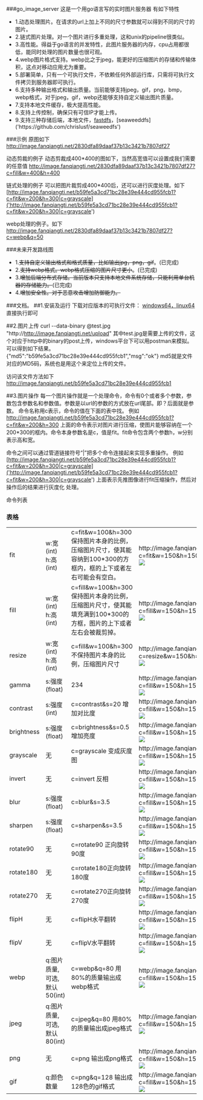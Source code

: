 ###go_image_server
这是一个用go语言写的实时图片服务器
有如下特性
* 1.动态处理图片。在请求的url上加上不同的尺寸参数就可以得到不同的尺寸的图片。
* 2.链式图片处理。对一个图片进行多重处理，这和unix的pipeline很类似。
* 3.高性能。得益于go语言的并发特性，此图片服务器的内存，cpu占用都很低，能同时处理的图片数量也很可观。
* 4.webp图片格式支持。webp比之于jpeg，能更好的压缩图片的存储和传输体积，这点对移动应用尤为重要。
* 5.部署简单，只有一个可执行文件，不依赖任何外部运行库，只需将可执行文件拷贝到服务器即可执行。
* 6.支持多种输出格式和输出质量。当前能够支持jpeg，gif，png，bmp，webp格式，对于jpeg，gif，webp还能够支持自定义输出图片质量。
* 7.支持本地文件缓存，极大提高性能。
* 8.支持上传控制，确保只有可信IP才能上传。
* 9.支持三种存储后端，本地文件，[fastdfs]('http://image.fanqiangti.net/b59fe5a3cd71bc28e39e444cd955fcb1?c=fit&w=200&h=300|c=grayscale')，[seaweeddfs]('https://github.com/chrislusf/seaweedfs')


###示例
原图如下
http://image.fanqiangti.net/2830dfa89daaf37b13c3421b7807df27

动态剪裁的例子
动态剪裁成400*400的图如下，当然高宽值可以设置成我们需要的任意值
http://image.fanqiangti.net/2830dfa89daaf37b13c3421b7807df27?c=fill&w=400&h=400

链式处理的例子
可以把图片裁剪成400*400后，还可以进行灰度处理。如下
[http://image.fanqiangti.net/b59fe5a3cd71bc28e39e444cd955fcb1?c=fit&w=200&h=300|c=grayscale]('http://image.fanqiangti.net/b59fe5a3cd71bc28e39e444cd955fcb1?c=fit&w=200&h=300|c=grayscale')


webp处理的例子。如下
http://image.fanqiangti.net/2830dfa89daaf37b13c3421b7807df27?c=webp&q=50



###未来开发路线图


* 1.~~支持自定义输出格式和格式质量，比如输出jpg，png，gif~~。(已完成)
* 2.~~支持webp格式。webp格式压缩的图片尺寸更小~~。(已完成)
* 3.~~增加后端分布式存储。当前版本只支持本地文件系统存储，只能利用单台机器的存储能力。~~(已完成)
* 4.~~增加安全性。对于恶意攻击增加防御能力。~~



###文档。
##1.安装及运行
下载对应版本的可执行文件：
[windows64，linux64]('http://pan.baidu.com/s/1hr7VYle')
直接执行即可


##2.图片上传
curl  --data-binary @test.jpg "http://http://image.fanqiangti.net/upload"
其中test.jpg是需要上传的文件，这个对应于http中的binary的post上传，windows平台下可以用postman来模拟。
可以得到如下结果。
{"md5":"b59fe5a3cd71bc28e39e444cd955fcb1","msg":"ok"}
md5就是文件对应的MD5码，系统也是用这个来定位上传的文件。

访问该文件方法如下
http://image.fanqiangti.net/b59fe5a3cd71bc28e39e444cd955fcb1

##3.图片操作
每一个图片操作就是一个处理命令，命令有0个或者多个参数，参数包含参数名和参数值。参数是以url的参数的方式放在url尾部。即？后面就是参数。
命令名称用c表示，命令的值在下面的表中找。
例如
http://image.fanqiangti.net/b59fe5a3cd71bc28e39e444cd955fcb1?c=fit&w=200&h=300
上面的命令表示对图片进行压缩，使图片能够容纳在一个200*300的框内。命令本身参数名是c，值是fit。fit命令包含两个参数h，w分别表示高和宽。


命令之间可以通过管道链接符号“|”把多个命令连接起来实现多重操作。
例如
[http://image.fanqiangti.net/b59fe5a3cd71bc28e39e444cd955fcb1?c=fit&w=200&h=300|c=grayscale]('http://image.fanqiangti.net/b59fe5a3cd71bc28e39e444cd955fcb1?c=fit&w=200&h=300|c=grayscale')
上面表示先推图像进行fit压缩操作，然后对操作后的结果进行灰度化 处理。





命令列表

### 表格
<table>
    <tr>
        <td>fit</td>
        <td>w:宽(int)<br/>h:高(int)</td>
        <td>c=fit&w=100&h=300  <br/>保持图片本身的比例，压缩图片尺寸，使其能容纳到100*300的方框内，框的上下或者左右可能会有空白。</td>
        <td>http://image.fanqiangti.net/2830dfa89daaf37b13c3421b7807df27?c=fit&w=150&h=150<br/>
            <img src="http://image.fanqiangti.net/2830dfa89daaf37b13c3421b7807df27?c=fit&w=150&h=150" /></td>
        <td></td>
    </tr>
    <tr>
        <td>fill</td>
        <td>w:宽(int)<br/>h:高(int)</td>
        <td>c=fill&w=100&h=300  <br/>保持图片本身的比例，压缩图片尺寸，使其能填充满到100*300的方框，图片的上下或者左右会被裁剪掉。</td>
        <td>http://image.fanqiangti.net/2830dfa89daaf37b13c3421b7807df27?c=fill&w=150&h=150<br/>
                        <img src="http://image.fanqiangti.net/2830dfa89daaf37b13c3421b7807df27?c=fill&w=150&h=150" /></td>
        <td></td>
    </tr>
    <tr>
        <td>resize</td>
        <td>w:宽(int)<br/>h:高(int) </td>
        <td> c=fill&w=100&h=300 <br/>不保持图片本身的比例，压缩图片尺寸</td>
        <td>http://image.fanqiangti.net/2830dfa89daaf37b13c3421b7807df27?c=resize&w=150&h=150<br/>
                        <img src="http://image.fanqiangti.net/2830dfa89daaf37b13c3421b7807df27?c=resize&w=150&h=150" /></td>
        <td></td>
    </tr>
    <tr>
        <td>gamma</td>
        <td>s:强度(float)</td>
        <td>234</td>
        <td>http://image.fanqiangti.net/2830dfa89daaf37b13c3421b7807df27?c=fill&w=150&h=150|c=gamma&q=10<br/>
                        <img src="http://image.fanqiangti.net/2830dfa89daaf37b13c3421b7807df27?c=fill&w=150&h=150|c=gamma&q=10" /></td>
        <td></td>
    </tr>
    <tr>
        <td>contrast</td>
        <td>s:强度(int) </td>
        <td>c=contrast&s=20   增加对比度</td>
        <td>http://image.fanqiangti.net/2830dfa89daaf37b13c3421b7807df27?c=fill&w=150&h=150|c=contrast&s=120<br/>
                        <img src="http://image.fanqiangti.net/2830dfa89daaf37b13c3421b7807df27?c=fill&w=150&h=150|c=contrast&s=120" /></td>
        <td></td>
    </tr>
    <tr>
        <td>brightness</td>
        <td>s:强度(float)</td>
        <td> c=brightness&s=0.5   增加亮度 </td>
        <td>http://image.fanqiangti.net/2830dfa89daaf37b13c3421b7807df27?c=fill&w=150&h=150|c=brightness&s=38<br/>
                        <img src="http://image.fanqiangti.net/2830dfa89daaf37b13c3421b7807df27?c=fill&w=150&h=150|c=brightness&s=38" /></td>
        <td></td>
    </tr>
    <tr>
        <td>grayscale</td>
        <td>无</td>
        <td>c=grayscale 变成灰度图  </td>
        <td>http://image.fanqiangti.net/2830dfa89daaf37b13c3421b7807df27?c=fill&w=150&h=150|c=grayscale<br/>
                        <img src="http://image.fanqiangti.net/2830dfa89daaf37b13c3421b7807df27?c=fill&w=150&h=150|c=grayscale" /></td>
        <td></td>
    </tr>
    <tr>
        <td>invert</td>
        <td>无</td>
        <td>c=invert 反相 </td>
        <td>http://image.fanqiangti.net/2830dfa89daaf37b13c3421b7807df27?c=fill&w=150&h=150|c=invert<br/>
                        <img src="http://image.fanqiangti.net/2830dfa89daaf37b13c3421b7807df27?c=fill&w=150&h=150|c=invert" /></td>
        <td></td>
    </tr>
    <tr>
        <td>blur</td>
        <td>s:强度(float)</td>
        <td>c=blur&s=3.5</td>
        <td>http://image.fanqiangti.net/2830dfa89daaf37b13c3421b7807df27?c=fill&w=150&h=150|c=blur&s=3.5<br/>
                        <img src="http://image.fanqiangti.net/2830dfa89daaf37b13c3421b7807df27?c=fill&w=150&h=150|c=blur&s=3.5" /></td>
        <td></td>
    </tr>
    <tr>
        <td>sharpen</td>
        <td>s:强度(float)</td>
        <td>c=sharpen&s=3.5 </td>
        <td>http://image.fanqiangti.net/2830dfa89daaf37b13c3421b7807df27?c=fill&w=150&h=150|c=sharpen&s=65<br/>
                        <img src="http://image.fanqiangti.net/2830dfa89daaf37b13c3421b7807df27?c=fill&w=150&h=150|c=sharpen&s=65" /></td>
        <td></td>
    </tr>
    <tr>
        <td>rotate90</td>
        <td>无</td>
        <td>c=rotate90 正向旋转90度 </td>
        <td>http://image.fanqiangti.net/2830dfa89daaf37b13c3421b7807df27?c=fill&w=150&h=150|c=rotate90<br/>
                        <img src="http://image.fanqiangti.net/2830dfa89daaf37b13c3421b7807df27?c=fill&w=150&h=150|c=rotate90" /></td>
        <td></td>
    </tr>
    <tr>
        <td>rotate180</td>
        <td>无</td>
        <td>c=rotate180正向旋转180度</td>
        <td>http://image.fanqiangti.net/2830dfa89daaf37b13c3421b7807df27?c=fill&w=150&h=150|c=rotate180<br/>
                        <img src="http://image.fanqiangti.net/2830dfa89daaf37b13c3421b7807df27?c=fill&w=150&h=150|c=rotate180" /></td>
        <td></td>
    </tr>
    <tr>
        <td>rotate270</td>
        <td>无</td>
        <td>c=rotate270正向旋转270度</td>
        <td>http://image.fanqiangti.net/2830dfa89daaf37b13c3421b7807df27?c=fill&w=150&h=150|c=rotate270<br/>
                        <img src="http://image.fanqiangti.net/2830dfa89daaf37b13c3421b7807df27?c=fill&w=150&h=150|c=rotate270" /></td>
        <td></td>
    </tr>
    <tr>
        <td>flipH</td>
        <td>无</td>
        <td>c=flipH水平翻转</td>
        <td>http://image.fanqiangti.net/2830dfa89daaf37b13c3421b7807df27?c=fill&w=150&h=150|c=flipH<br/>
                        <img src="http://image.fanqiangti.net/2830dfa89daaf37b13c3421b7807df27?c=fill&w=150&h=150|c=flipH" /></td>
        <td></td>
    </tr>
    <tr>
        <td>flipV</td>
        <td>无</td>
        <td>c=flipV水平翻转</td>
        <td>http://image.fanqiangti.net/2830dfa89daaf37b13c3421b7807df27?c=fill&w=150&h=150|c=flipV<br/>
                        <img src="http://image.fanqiangti.net/2830dfa89daaf37b13c3421b7807df27?c=fill&w=150&h=150|c=flipV" /></td>
        <td></td>
    </tr>
    <tr>
        <td>webp</td>
        <td>q:图片质量,可选,默认50(int) </td>
        <td> c=webp&q=80  用80%的质量输出成webp格式</td>
        <td>http://image.fanqiangti.net/2830dfa89daaf37b13c3421b7807df27?c=fill&w=150&h=150|c=webp&q=80<br/>
                        <img src="http://image.fanqiangti.net/2830dfa89daaf37b13c3421b7807df27?c=fill&w=150&h=150|c=webp&q=80" /></td>
        <td></td>
    </tr>
    <tr>
        <td>jpeg</td>
        <td>q:图片质量,可选,默认80(int) </td>
        <td>c=jpeg&q=80  用80%的质量输出成jpeg格式</td>
        <td>http://image.fanqiangti.net/2830dfa89daaf37b13c3421b7807df27?c=fill&w=150&h=150|c=jpeg&q=80<br/>
                        <img src="http://image.fanqiangti.net/2830dfa89daaf37b13c3421b7807df27?c=fill&w=150&h=150|c=jpeg&q=80" /></td>
        <td></td>
    </tr>
    <tr>
        <td>png</td>
        <td>无</td>
        <td>c=png  输出成png格式</td>
        <td>http://image.fanqiangti.net/2830dfa89daaf37b13c3421b7807df27?c=fill&w=150&h=150|c=png<br/>
                        <img src="http://image.fanqiangti.net/2830dfa89daaf37b13c3421b7807df27?c=fill&w=150&h=150|c=png" /></td>
        <td></td>
    </tr>
    <tr>
        <td>gif</td>
        <td>q:颜色数量</td>
        <td>c=png&q=128  输出成128色的gif格式</td>
        <td>http://image.fanqiangti.net/2830dfa89daaf37b13c3421b7807df27?c=fill&w=150&h=150|c=gif&q=64<br/>
                        <img src="http://image.fanqiangti.net/2830dfa89daaf37b13c3421b7807df27?c=fill&w=150&h=150|c=gif&q=64" /></td>
        <td></td>
    </tr>
</table>
